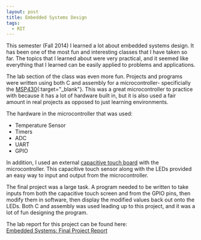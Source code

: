```yaml
---
layout: post
title: Embedded Systems Design
tags:
  - RIT
---
```


This semester (Fall 2014) I learned a lot about embedded systems design. It has been
one of the most fun and interesting classes that I have taken so far. 
The topics that I learned about were very practical, and it seemed like
everything that I learned can be easily applied to problems and applications.

<!--more-->

The lab section of the class was even more fun. Projects and programs were
written using both C and assembly for a microcontroller- specificially the
[MSP430](http://www.ti.com/product/msp430g2553){:target="_blank"}. 
This was a great microcontroller to practice with because it has a lot of hardware 
built in, but it is also used a fair amount in real projects as opposed to just 
learning environments.

The hardware in the microcontroller that was used:

- Temperature Sensor
- Timers
- ADC
- UART
- GPIO

In addition, I used an external 
<a href="http://www.ti.com/tool/430boost-sense1" target="_blank">capacitive touch board</a>
with the microcontroller. This capacitive touch sensor along with the LEDs
provided an easy way to input and output from the microcontroller. 

The final project was a large task. A program needed to be written to take inputs from both
the capacitive touch screen and from the GPIO pins, then modify them in software, then display 
the modified values back out onto the LEDs. Both C and assembly was used leading up to this 
project, and it was a lot of fun designing the program. 

The lab report for this project can be found here: <br>
<a href="/static/embedded_systems_report.pdf">Embedded Systems: Final Project Report</a>

